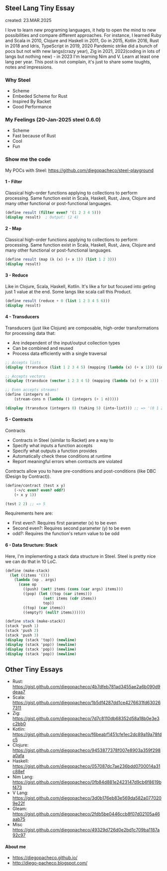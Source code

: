 ## Steel Lang Tiny Essay

created: 23.MAR.2025

I love to learn new programing languages, it help to open the mind to new possibilities and compare different approaches. For instance, I learned Ruby and Scala in 2010, Clojure and Haskell in 2011, Go in 2015, Kotlin 2016, Rust in 2018 and Idris, TypeScript in 2019, 2020 Pandemic strike did a bunch of pocs but not with new langs(crazy year), Zig in 2021, 2022(coding in lots of langs but nothing new) - in 2023 I'm learning Nim and V. Learn at least one lang per year. This post is not complain, it's just to share some toughts, notes and impressions. 

### Why Steel

* Scheme
* Embeded Scheme for Rust
* Inspired By Racket
* Good Performance

### My Feelings (20-Jan-2025 steel 0.6.0)

* Scheme
* Fast because of Rust
* Cool
* Fun

### Show me the code

My POCs with Steel: https://github.com/diegopacheco/steel-playground <br/>

#### 1 - Filter

Classical high-order functions applying to collections to perform processing. Same function exist in Scala, Haskell, Rust, Java, Clojure and many other functional or post-functional languages.

```scheme
(define result (filter even? '(1 2 3 4 5)))
(display result)  ; Output: (2 4)
```

#### 2 - Map

Classical high-order functions applying to collections to perform processing. Same function exist in Scala, Haskell, Rust, Java, Clojure and many other functional or post-functional languages.

```scheme
(define result (map (λ (x) (+ x 1)) (list 1 2 3)))
(display result)
```

#### 3 - Reduce

Like in Clojure, Scala, Haskell, Kotlin. It's like a for but focused into geting just 1 value at the end. Some langs like scala call this Product.

```scheme
(define result (reduce + 0 (list 1 2 3 4 5 6)))
(display result)
```

#### 4 - Transducers

Transducers (just like Clojure) are composable, high-order transformations for processing data that:
* Are independent of the input/output collection types
* Can be combined and reused
* Process data efficiently with a single traversal

```scheme
;; Accepts lists
(display (transduce (list 1 2 3 4 5) (mapping (lambda (x) (+ x 1))) (into-list))) ;; => '(2 3 4 5 6)

;; Accepts vectors
(display (transduce (vector 1 2 3 4 5) (mapping (lambda (x) (+ x 1))) (into-vector))) ;; '#(2 3 4 5 6)

;; Even accepts streams!
(define (integers n)
    (stream-cons n (lambda () (integers (+ 1 n)))))

(display (transduce (integers 0) (taking 5) (into-list))) ;; => '(0 1 2 3 4)
```

#### 5 - Contracts

Contracts
* Contracts in Steel (similar to Racket) are a way to
* Specify what inputs a function accepts
* Specify what outputs a function provides
* Automatically check these conditions at runtime
* Report meaningful errors when contracts are violated

Contracts allow you to have pre-conditions and post-conditions (like DBC (Design by Contract)).
```scheme
(define/contract (test x y)
    (->/c even? even? odd?)
    (+ x y 1))

(test 2 2) ;; => 5
```
Requirements here are:
* First even?: Requires first parameter (x) to be even
* Second even?: Requires second parameter (y) to be even
* odd?: Requires the function's return value to be odd

#### 6 - Data Structure: Stack

Here, I'm implementing a stack data structure in Steel. Steel is pretty nice we can do that in 10 LoC.

```scheme
(define (make-stack)
  (let ((items '()))
    (lambda (op . args)
      (case op
        ((push) (set! items (cons (car args) items)))
        ((pop) (let ((top (car items)))
                 (set! items (cdr items))
                 top))
        ((top) (car items))
        ((empty?) (null? items))))))

(define stack (make-stack))
(stack 'push 1)
(stack 'push 2)
(stack 'push 3)
(display (stack 'top)) (newline)
(display (stack 'pop)) (newline)
(display (stack 'pop)) (newline)
(display (stack 'pop)) (newline)
```

## Other Tiny Essays 

* Rust: https://gist.github.com/diegopacheco/4b7dfeb781ad3455ae2a6b090d9deaa7
* Scala: https://gist.github.com/diegopacheco/1b5df4287dd1ce4276631fd630267311
* Zig: https://gist.github.com/diegopacheco/7d7c8110db68352d58a18b0e3e3c2bb0
* Kotlin: https://gist.github.com/diegopacheco/f6beabf1451cfe1ec2dc89a19a78fdc5
* Clojure: https://gist.github.com/diegopacheco/9453877378f007e8903a359f298a0afa
* Haskell: https://gist.github.com/diegopacheco/057087dc7ae236bdd0700014a31c88ef
* Nim Lang: https://gist.github.com/diegopacheco/0fb84d881e2423147d9cb6f8619bf473
* V Lang: https://gist.github.com/diegopacheco/3d0b176eb83e569da582a0770209e22f
* Gleam: https://gist.github.com/diegopacheco/2fdb5be0446ccb8f07d02105a46aab75  
* Misc https://gist.github.com/diegopacheco/49329d726d0e2bd1c709ba1187a92c97

#### About me

* https://diegopacheco.github.io/
* http://diego-pacheco.blogspot.com/